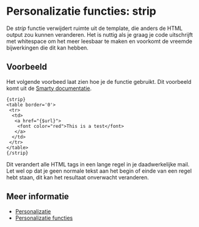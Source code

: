 # Personalizatie functies: strip

De *strip* functie verwijdert ruimte uit de template, die anders de HTML 
output zou kunnen veranderen. Het is nuttig als je graag je code uitschrijft 
met whitespace om het meer leesbaar te maken en voorkomt de vreemde bijwerkingen 
die dit kan hebben.

## Voorbeeld

Het volgende voorbeed laat zien hoe je de functie gebruikt. Dit voorbeeld 
komt uit de [Smarty documentatie](http://www.smarty.net/docs/en/).

    {strip}
    <table border='0'>
     <tr>
      <td>
       <a href="{$url}">
        <font color="red">This is a test</font>
       </a>
      </td>
     </tr>
    </table>
    {/strip}
    
Dit verandert alle HTML tags in een lange regel in je daadwerkelijke mail. 
Let wel op dat je geen normale tekst aan het begin of einde van een regel 
hebt staan, dit kan het resultaat onverwacht veranderen.

## Meer informatie

* [Personalizatie](./personalization)
* [Personalizatie functies](./personalization-functions)
